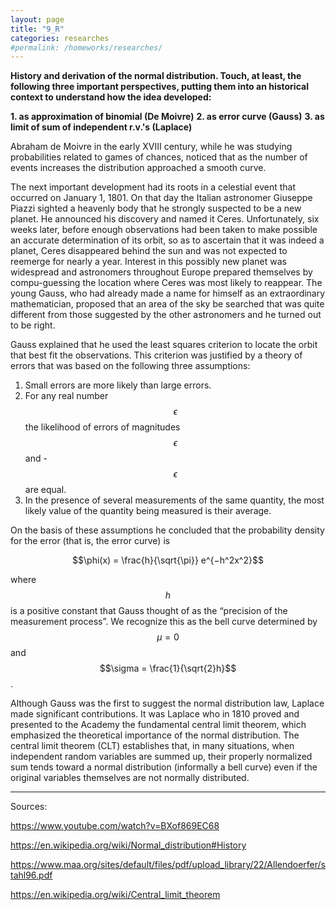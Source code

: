 ```yaml
---
layout: page
title: "9_R"
categories: researches
#permalink: /homeworks/researches/
---
```

<script type="text/x-mathjax-config">
  MathJax.Hub.Config({
    extensions: [
      "MathMenu.js",
      "MathZoom.js",
      "AssistiveMML.js",
      "a11y/accessibility-menu.js"
    ],
    jax: ["input/TeX", "output/CommonHTML"],
    TeX: {
      extensions: [
        "AMSmath.js",
        "AMSsymbols.js",
        "noErrors.js",
        "noUndefined.js",
      ]
    }
  });
</script>
<script type="text/javascript" async
  src="https://cdnjs.cloudflare.com/ajax/libs/mathjax/2.7.5/MathJax.js?config=TeX-MML-AM_CHTML">
</script>
<b>History and derivation of the normal distribution. Touch, at least, the following three important perspectives, putting them into an historical context to understand how  the idea developed:</b>

<b>1. as approximation of binomial (De Moivre)</b>
<b>2. as error curve (Gauss)</b>
<b>3. as limit of sum of independent r.v.'s (Laplace)</b>

Abraham de Moivre in the early XVIII century, while he was studying probabilities related to games of chances, noticed that as the number of events increases the distribution approached a smooth curve. 

The next important development had its roots in a celestial event that occurred on January 1, 1801. On that day the Italian astronomer Giuseppe Piazzi sighted a heavenly body that he strongly suspected to be a new planet. He announced his discovery and named it Ceres. Unfortunately, six weeks later, before enough observations had been taken to make possible an accurate determination of its orbit, so as to ascertain that it was indeed a planet, Ceres disappeared behind the sun and was not expected to reemerge for nearly a year. Interest in this possibly new planet was widespread and astronomers throughout Europe prepared themselves by compu-guessing the location where Ceres was most likely to reappear. The young Gauss, who had already made a name for himself as an extraordinary mathematician, proposed that an area of the sky be searched that was quite different from those suggested by the other astronomers and he turned out to be right.

Gauss explained that he used the least squares criterion to locate the orbit that best fit the observations. This criterion was justified by a theory of errors that was based on the following three assumptions:

1. Small errors are more likely than large errors.
2. For any real number $$\epsilon$$ the likelihood of errors of magnitudes $$\epsilon$$ and -$$\epsilon$$ are equal.
3. In the presence of several measurements of the same quantity, the most likely value of the quantity being measured is their average. 

On the basis of these assumptions he concluded that the probability density for the error (that is, the error curve) is 

$$\phi(x) = \frac{h}{\sqrt{\pi}} e^{−h^2x^2}$$

where $$h$$ is a positive constant that Gauss thought of as the “precision of the measurement process”. We recognize this as the bell curve determined by $$\mu = 0$$ and $$\sigma = \frac{1}{\sqrt{2}h}$$.

Although Gauss was the first to suggest the normal distribution law, Laplace made significant contributions. It was Laplace who in 1810 proved and presented to the Academy the fundamental central limit theorem, which emphasized the theoretical importance of the normal distribution. The central limit theorem (CLT) establishes that, in many situations, when independent random variables are summed up, their properly normalized sum tends toward a normal distribution (informally a bell curve) even if the original variables themselves are not normally distributed.


-----------------------------------------------------------------------------------

Sources:

https://www.youtube.com/watch?v=BXof869EC68

https://en.wikipedia.org/wiki/Normal_distribution#History

https://www.maa.org/sites/default/files/pdf/upload_library/22/Allendoerfer/stahl96.pdf

https://en.wikipedia.org/wiki/Central_limit_theorem

